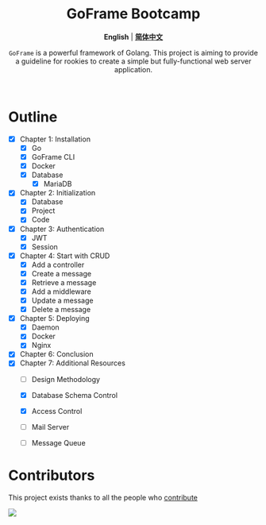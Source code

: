 <div align="center">
  <h1>GoFrame Bootcamp</h1>

**English** | [**简体中文**](./README_zh-CN.MD)

`GoFrame` is a powerful framework of Golang. This project is aiming to provide a guideline for rookies to create a simple but fully-functional web server application.
</div>
<br/>

# Outline

- [x] Chapter 1: Installation
    - [x] Go
    - [x] GoFrame CLI
    - [x] Docker
    - [x] Database
        - [x] MariaDB
- [x] Chapter 2: Initialization
    - [x] Database
    - [x] Project
    - [x] Code
- [x] Chapter 3: Authentication
    - [x] JWT
    - [x] Session
- [x] Chapter 4: Start with CRUD
    - [x] Add a controller
    - [x] Create a message
    - [x] Retrieve a message
    - [x] Add a middleware
    - [x] Update a message
    - [x] Delete a message
- [x] Chapter 5: Deploying
    - [x] Daemon
    - [x] Docker
    - [x] Nginx
- [x] Chapter 6: Conclusion
- [x] Chapter 7: Additional Resources
    - [ ] Design Methodology
    - [x] Database Schema Control
    - [x] Access Control
    - [ ] Mail Server
    - [ ] Message Queue


# Contributors

This project exists thanks to all the people who [contribute](https://github.com/UncleChair/GoFrameBootcamp/graphs/contributors)

<a href="https://github.com/UncleChair/GoFrameBootcamp/graphs/contributors"><img src="https://contributors-img.web.app/image?repo=UncleChair/GoFrameBootcamp" /></a>


